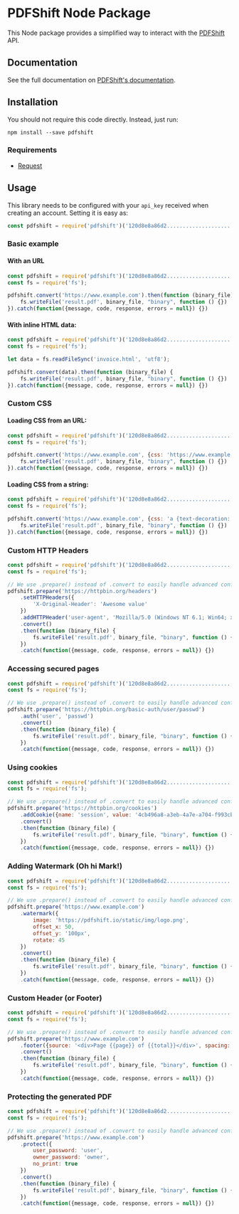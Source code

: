 PDFShift Node Package
=======================

This Node package provides a simplified way to interact with the [PDFShift](https://pdfshift.io) API.

## Documentation

See the full documentation on [PDFShift's documentation](https://pdfshift.io/documentation).

## Installation

You should not require this code directly. Instead, just run:

    npm install --save pdfshift

### Requirements

* [Request](https://www.npmjs.com/package/request)

## Usage

This library needs to be configured with your `api_key` received when creating an account.
Setting it is easy as:

```javascript
const pdfshift = require('pdfshift')('120d8e8a86d2....................');
```

### Basic example

#### With an URL

```javascript
const pdfshift = require('pdfshift')('120d8e8a86d2....................');
const fs = require('fs');

pdfshift.convert('https://www.example.com').then(function (binary_file) {
    fs.writeFile('result.pdf', binary_file, "binary", function () {})
}).catch(function({message, code, response, errors = null}) {})
```

#### With inline HTML data:

```javascript
const pdfshift = require('pdfshift')('120d8e8a86d2....................');
const fs = require('fs');

let data = fs.readFileSync('invoice.html', 'utf8');

pdfshift.convert(data).then(function (binary_file) {
    fs.writeFile('result.pdf', binary_file, "binary", function () {})
}).catch(function({message, code, response, errors = null}) {})
```

### Custom CSS

#### Loading CSS from an URL:

```javascript
const pdfshift = require('pdfshift')('120d8e8a86d2....................');
const fs = require('fs');

pdfshift.convert('https://www.example.com', {css: 'https://www.example.com/public/css/print.css'}).then(function (binary_file) {
    fs.writeFile('result.pdf', binary_file, "binary", function () {})
}).catch(function({message, code, response, errors = null}) {})
```

#### Loading CSS from a string:

```javascript
const pdfshift = require('pdfshift')('120d8e8a86d2....................');
const fs = require('fs');

pdfshift.convert('https://www.example.com', {css: 'a {text-decoration: underline; color: blue}'}).then(function (binary_file) {
    fs.writeFile('result.pdf', binary_file, "binary", function () {})
}).catch(function({message, code, response, errors = null}) {})
```

### Custom HTTP Headers

```javascript
const pdfshift = require('pdfshift')('120d8e8a86d2....................');
const fs = require('fs');

// We use .prepare() instead of .convert to easily handle advanced configuration
pdfshift.prepare('https://httpbin.org/headers')
    .setHTTPHeaders({
        'X-Original-Header': 'Awesome value'
    })
    .addHTTPHeader('user-agent', 'Mozilla/5.0 (Windows NT 6.1; Win64; x64; rv:47.0) Gecko/20100101 Firefox/47.0') // Also works like this
    .convert()
    .then(function (binary_file) {
        fs.writeFile('result.pdf', binary_file, "binary", function () {})
    })
    .catch(function({message, code, response, errors = null}) {})
```

### Accessing secured pages

```javascript
const pdfshift = require('pdfshift')('120d8e8a86d2....................');
const fs = require('fs');

// We use .prepare() instead of .convert to easily handle advanced configuration
pdfshift.prepare('https://httpbin.org/basic-auth/user/passwd')
    .auth('user', 'passwd')
    .convert()
    .then(function (binary_file) {
        fs.writeFile('result.pdf', binary_file, "binary", function () {})
    })
    .catch(function({message, code, response, errors = null}) {})
```

### Using cookies

```javascript
const pdfshift = require('pdfshift')('120d8e8a86d2....................');
const fs = require('fs');

// We use .prepare() instead of .convert to easily handle advanced configuration
pdfshift.prepare('https://httpbin.org/cookies')
    .addCookie({name: 'session', value: '4cb496a8-a3eb-4a7e-a704-f993cb6a4dac'})
    .convert()
    .then(function (binary_file) {
        fs.writeFile('result.pdf', binary_file, "binary", function () {})
    })
    .catch(function({message, code, response, errors = null}) {})
```

### Adding Watermark (Oh hi Mark!)

```javascript
const pdfshift = require('pdfshift')('120d8e8a86d2....................');
const fs = require('fs');

// We use .prepare() instead of .convert to easily handle advanced configuration
pdfshift.prepare('https://www.example.com')
    .watermark({
        image: 'https://pdfshift.io/static/img/logo.png',
        offset_x: 50,
        offset_y: '100px',
        rotate: 45
    })
    .convert()
    .then(function (binary_file) {
        fs.writeFile('result.pdf', binary_file, "binary", function () {})
    })
    .catch(function({message, code, response, errors = null}) {})
```

### Custom Header (or Footer)

```javascript
const pdfshift = require('pdfshift')('120d8e8a86d2....................');
const fs = require('fs');

// We use .prepare() instead of .convert to easily handle advanced configuration
pdfshift.prepare('https://www.example.com')
    .footer({source: '<div>Page {{page}} of {{total}}</div>', spacing: '50px'})
    .convert()
    .then(function (binary_file) {
        fs.writeFile('result.pdf', binary_file, "binary", function () {})
    })
    .catch(function({message, code, response, errors = null}) {})
```

### Protecting the generated PDF

```javascript
const pdfshift = require('pdfshift')('120d8e8a86d2....................');
const fs = require('fs');

// We use .prepare() instead of .convert to easily handle advanced configuration
pdfshift.prepare('https://www.example.com')
    .protect({
        user_password: 'user',
        owner_password: 'owner',
        no_print: true
    })
    .convert()
    .then(function (binary_file) {
        fs.writeFile('result.pdf', binary_file, "binary", function () {})
    })
    .catch(function({message, code, response, errors = null}) {})
```
